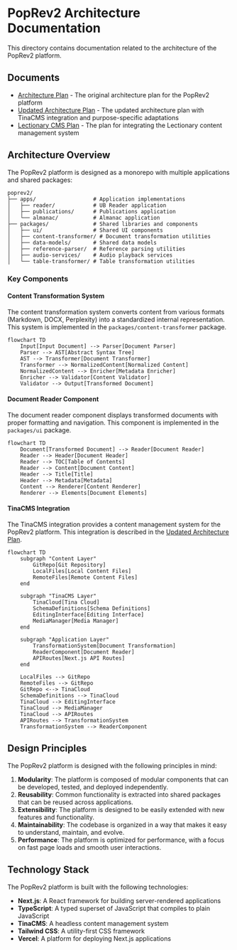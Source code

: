 # PopRev2 Architecture Documentation

This directory contains documentation related to the architecture of the PopRev2 platform.

## Documents

- [Architecture Plan](architecture-plan.md) - The original architecture plan for the PopRev2 platform
- [Updated Architecture Plan](architecture-plan-updated.md) - The updated architecture plan with TinaCMS integration and purpose-specific adaptations
- [Lectionary CMS Plan](lectionary-cms-plan.md) - The plan for integrating the Lectionary content management system

## Architecture Overview

The PopRev2 platform is designed as a monorepo with multiple applications and shared packages:

```
poprev2/
├── apps/                  # Application implementations
│   ├── reader/            # UB Reader application
│   ├── publications/      # Publications application
│   └── almanac/           # Almanac application
├── packages/              # Shared libraries and components
│   ├── ui/                # Shared UI components
│   ├── content-transformer/ # Document transformation utilities
│   ├── data-models/       # Shared data models
│   ├── reference-parser/  # Reference parsing utilities
│   ├── audio-services/    # Audio playback services
│   └── table-transformer/ # Table transformation utilities
```

### Key Components

#### Content Transformation System

The content transformation system converts content from various formats (Markdown, DOCX, Perplexity) into a standardized internal representation. This system is implemented in the `packages/content-transformer` package.

```mermaid
flowchart TD
    Input[Input Document] --> Parser[Document Parser]
    Parser --> AST[Abstract Syntax Tree]
    AST --> Transformer[Document Transformer]
    Transformer --> NormalizedContent[Normalized Content]
    NormalizedContent --> Enricher[Metadata Enricher]
    Enricher --> Validator[Content Validator]
    Validator --> Output[Transformed Document]
```

#### Document Reader Component

The document reader component displays transformed documents with proper formatting and navigation. This component is implemented in the `packages/ui` package.

```mermaid
flowchart TD
    Document[Transformed Document] --> Reader[Document Reader]
    Reader --> Header[Document Header]
    Reader --> TOC[Table of Contents]
    Reader --> Content[Document Content]
    Header --> Title[Title]
    Header --> Metadata[Metadata]
    Content --> Renderer[Content Renderer]
    Renderer --> Elements[Document Elements]
```

#### TinaCMS Integration

The TinaCMS integration provides a content management system for the PopRev2 platform. This integration is described in the [Updated Architecture Plan](architecture-plan-updated.md).

```mermaid
flowchart TD
    subgraph "Content Layer"
        GitRepo[Git Repository]
        LocalFiles[Local Content Files]
        RemoteFiles[Remote Content Files]
    end

    subgraph "TinaCMS Layer"
        TinaCloud[Tina Cloud]
        SchemaDefinitions[Schema Definitions]
        EditingInterface[Editing Interface]
        MediaManager[Media Manager]
    end

    subgraph "Application Layer"
        TransformationSystem[Document Transformation]
        ReaderComponent[Document Reader]
        APIRoutes[Next.js API Routes]
    end

    LocalFiles --> GitRepo
    RemoteFiles --> GitRepo
    GitRepo <--> TinaCloud
    SchemaDefinitions --> TinaCloud
    TinaCloud --> EditingInterface
    TinaCloud --> MediaManager
    TinaCloud --> APIRoutes
    APIRoutes --> TransformationSystem
    TransformationSystem --> ReaderComponent
```

## Design Principles

The PopRev2 platform is designed with the following principles in mind:

1. **Modularity**: The platform is composed of modular components that can be developed, tested, and deployed independently.
2. **Reusability**: Common functionality is extracted into shared packages that can be reused across applications.
3. **Extensibility**: The platform is designed to be easily extended with new features and functionality.
4. **Maintainability**: The codebase is organized in a way that makes it easy to understand, maintain, and evolve.
5. **Performance**: The platform is optimized for performance, with a focus on fast page loads and smooth user interactions.

## Technology Stack

The PopRev2 platform is built with the following technologies:

- **Next.js**: A React framework for building server-rendered applications
- **TypeScript**: A typed superset of JavaScript that compiles to plain JavaScript
- **TinaCMS**: A headless content management system
- **Tailwind CSS**: A utility-first CSS framework
- **Vercel**: A platform for deploying Next.js applications
